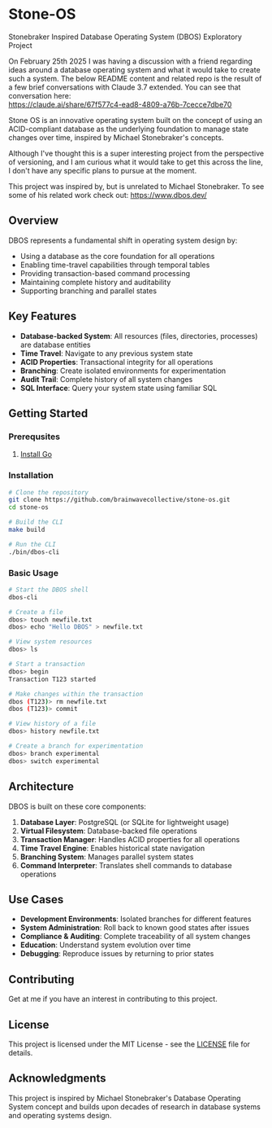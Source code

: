 # Stone-OS
Stonebraker Inspired Database Operating System (DBOS) Exploratory Project
 
On February 25th 2025 I was having a discussion with a friend regarding ideas around a database operating system and what it would take to create such a system. The below README content and related repo is the result of a few brief conversations with Claude 3.7 extended. You can see that conversation here:  
https://claude.ai/share/67f577c4-ead8-4809-a76b-7cecce7dbe70  

Stone OS is an innovative operating system built on the concept of using an ACID-compliant database as the underlying foundation to manage state changes over time, inspired by Michael Stonebraker's concepts.

Although I've thought this is a super interesting project from the perspective of versioning, and I am curious what it would take to get this across the line, I don't have any specific plans to pursue at the moment. 

This project was inspired by, but is unrelated to Michael Stonebraker. To see some of his related work check out: https://www.dbos.dev/  


## Overview

DBOS represents a fundamental shift in operating system design by:

- Using a database as the core foundation for all operations
- Enabling time-travel capabilities through temporal tables
- Providing transaction-based command processing
- Maintaining complete history and auditability
- Supporting branching and parallel states

## Key Features

- **Database-backed System**: All resources (files, directories, processes) are database entities
- **Time Travel**: Navigate to any previous system state
- **ACID Properties**: Transactional integrity for all operations
- **Branching**: Create isolated environments for experimentation
- **Audit Trail**: Complete history of all system changes
- **SQL Interface**: Query your system state using familiar SQL

## Getting Started

### Prerequsites 
 1. [Install Go](https://go.dev/doc/install)

### Installation

```bash
# Clone the repository
git clone https://github.com/brainwavecollective/stone-os.git
cd stone-os

# Build the CLI
make build

# Run the CLI
./bin/dbos-cli
```

### Basic Usage

```bash
# Start the DBOS shell
dbos-cli

# Create a file
dbos> touch newfile.txt
dbos> echo "Hello DBOS" > newfile.txt

# View system resources
dbos> ls

# Start a transaction
dbos> begin
Transaction T123 started

# Make changes within the transaction
dbos (T123)> rm newfile.txt
dbos (T123)> commit

# View history of a file
dbos> history newfile.txt

# Create a branch for experimentation
dbos> branch experimental
dbos> switch experimental
```

## Architecture

DBOS is built on these core components:

1. **Database Layer**: PostgreSQL (or SQLite for lightweight usage)
2. **Virtual Filesystem**: Database-backed file operations
3. **Transaction Manager**: Handles ACID properties for all operations
4. **Time Travel Engine**: Enables historical state navigation
5. **Branching System**: Manages parallel system states
6. **Command Interpreter**: Translates shell commands to database operations

## Use Cases

- **Development Environments**: Isolated branches for different features
- **System Administration**: Roll back to known good states after issues
- **Compliance & Auditing**: Complete traceability of all system changes
- **Education**: Understand system evolution over time
- **Debugging**: Reproduce issues by returning to prior states

## Contributing

Get at me if you have an interest in contributing to this project.

## License

This project is licensed under the MIT License - see the [LICENSE](LICENSE) file for details.

## Acknowledgments

This project is inspired by Michael Stonebraker's Database Operating System concept and builds upon decades of research in database systems and operating systems design.
